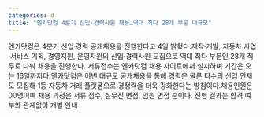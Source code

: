 ```yaml
---
categories: d
title: "엔카닷컴 4분기 신입·경력사원 채용…역대 최다 28개 부문 대규모"
---
```

엔카닷컴은 4분기 신입·경력 공개채용을 진행한다고 4일 밝혔다.제작·개발, 자동차 사업·서비스 기획, 경영지원, 운영지원의 신입·경력사원 모집으로 역대 최다 부문인 28개 직무로 나눠 채용을 진행한다. 서류접수는 엔카닷컴 채용 사이트에서 실시하며 기간은 오는 16일까지다.엔카닷컴은 이번 대규모 공개채용을 통해 경력은 물론 다수의 신입 인재도 모집해 1등 자동차 거래 플랫폼으로 경쟁력을 더욱 강화한다는 방침이다.채용인원은 00명이며 채용 과정은 서류 접수, 실무진 면접, 임원 면접 순이다. 전형 결과는 합격 여부와 관계없이 개별 안내